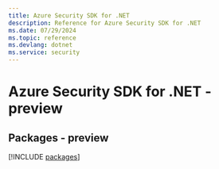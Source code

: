 ```yaml
---
title: Azure Security SDK for .NET
description: Reference for Azure Security SDK for .NET
ms.date: 07/29/2024
ms.topic: reference
ms.devlang: dotnet
ms.service: security
---
```

# Azure Security SDK for .NET - preview
## Packages - preview
[!INCLUDE [packages](security-index.md)]
